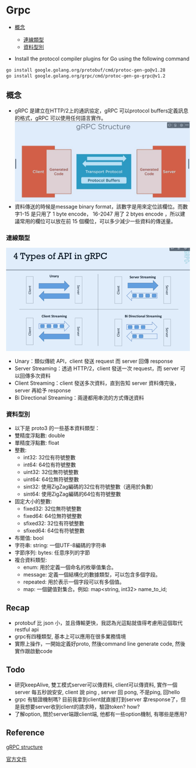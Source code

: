 # Grpc

- [概念](#概念)
  - [連線類型](#連線類型)
  - [資料型別](#資料型別)

- Install the protocol compiler plugins for Go using the following command
```shell
go install google.golang.org/protobuf/cmd/protoc-gen-go@v1.28
go install google.golang.org/grpc/cmd/protoc-gen-go-grpc@v1.2
```

## 概念
- gRPC 是建立在HTTP/2上的通訊協定，gRPC 可以protocol buffers定義訊息的格式，gRPC 可以使用任何語言實作。
![img.png](images/img.png)
- 資料傳送的時候是message binary format，該數字是用來定位該欄位。而數字1-15 是只用了 1 byte encode， 16-2047 用了 2 btyes encode ，所以建議常用的欄位可以放在前 15 個欄位，可以多少減少一些資料的傳送量。
### 連線類型
![img_1.png](images/img_1.png)
- Unary：類似傳統 API，client 發送 request 而 server 回傳 response
- Server Streaming：透過 HTTP/2，client 發送一次 request，而 server 可以回傳多次資料
- Client Streaming：client 發送多次資料，直到告知 server 資料傳完後，server 再給予 response
- Bi Directional Streaming：兩邊都用串流的方式傳送資料
### 資料型別
- 以下是 proto3 的一些基本資料類型：
- 雙精度浮點數: double
- 單精度浮點數: float
- 整數:
  - int32: 32位有符號整數
  - int64: 64位有符號整數
  - uint32: 32位無符號整數
  - uint64: 64位無符號整數
  - sint32: 使用ZigZag編碼的32位有符號整數（適用於負數）
  - sint64: 使用ZigZag編碼的64位有符號整數
- 固定大小的整數:
  - fixed32: 32位無符號整數
  - fixed64: 64位無符號整數
  - sfixed32: 32位有符號整數
  - sfixed64: 64位有符號整數
- 布爾值: bool
- 字符串: string: 一個UTF-8編碼的字符串
- 字節序列: bytes: 任意序列的字節
- 複合資料類型:
  - enum: 用於定義一個命名的枚舉值集合。
  - message: 定義一個結構化的數據類型，可以包含多個字段。
  - repeated: 用於表示一個字段可以有多個值。
  - map: 一個鍵值對集合。例如: map<string, int32> name_to_id;
## Recap
- protobuf 比 json 小，並且傳輸更快，我認為光這點就值得考慮用這個取代restful api
- grpc有四種類型, 基本上可以應用在很多業務情境
- 實際上操作，一開始定義好proto, 然後command line generate code, 然後實作跟啟動code

## Todo
- 研究keepAlive, 雙工模式server可以傳資料, client可以傳資料, 實作一個server 每五秒說安安, client 說 ping , server 回 pong, 不是ping, 回hello
- grpc 有驗證機制嗎? 目前我拿到client就直接打到server 拿response了，但是我想要server收到client的請求時，驗證token? how?
- 了解option, 關於server端跟client端, 他都有一些option機制, 有哪些是應用?

## Reference
[gRPC structure](https://mileslin.github.io/2020/03/Golang/%E7%94%A8-GO-%E5%BB%BA%E7%AB%8B-gRPC-%E7%9A%84-Server-%E8%88%87-Client/)

[官方文件](https://grpc.io/docs/languages/go/quickstart/)